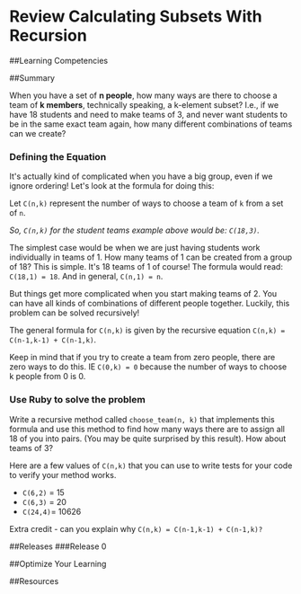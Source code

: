 # Review Calculating Subsets With Recursion

##Learning Competencies

##Summary

When you have a set of **n people**, how many ways are there to choose a team of **k members**, technically speaking, a k-element subset? I.e., if we have 18 students and need to make teams of 3, and never want students to be in the same exact team again, how many different combinations of teams can we create?

### Defining the Equation

It's actually kind of complicated when you have a big group, even if we ignore ordering! Let's look at the formula for doing this:

Let `C(n,k)` represent the number of ways to choose a team of `k` from a set of `n`.

*So, `C(n,k)` for the student teams example above would be: `C(18,3)`.*


The simplest case would be when we are just having students work individually in teams of 1. How many teams of 1 can be created from a group of 18? This is simple. It's 18 teams of 1 of course! The formula would read: `C(18,1) = 18`. And in general, `C(n,1) = n`.

But things get more complicated when you start making teams of 2. You can have all kinds of combinations of different people together. Luckily, this problem can be solved recursively!

The general formula for `C(n,k)` is given by the recursive equation `C(n,k) = C(n-1,k-1) + C(n-1,k)`.

Keep in mind that if you try to create a team from zero people, there are zero ways to do this. IE `C(0,k) = 0` because the number of ways to choose k people from 0 is 0.

### Use Ruby to solve the problem

Write a recursive method called `choose_team(n, k)` that implements this formula and use this method to find how many ways there are to assign all 18 of you into pairs. (You may be quite surprised by this result). How about teams of 3?

Here are a few values of `C(n,k)` that you can use to write tests for your code to verify your method works.

* `C(6,2)` = 15
* `C(6,3)` = 20
* `C(24,4)`= 10626

Extra credit - can you explain why `C(n,k) = C(n-1,k-1) + C(n-1,k)?`

##Releases
###Release 0

##Optimize Your Learning

##Resources
